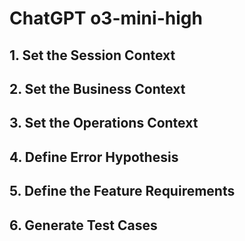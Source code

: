 # ChatGPT o3-mini-high

## 1. Set the Session Context

## 2. Set the Business Context

## 3. Set the Operations Context

## 4. Define Error Hypothesis

## 5. Define the Feature Requirements

## 6. Generate Test Cases
